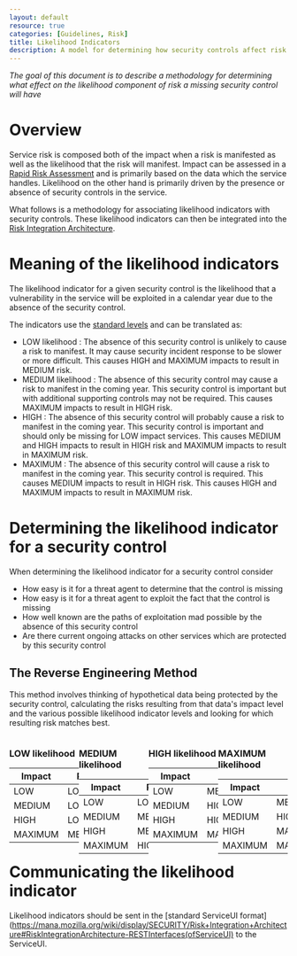 ```yaml
---
layout: default
resource: true
categories: [Guidelines, Risk]
title: Likelihood Indicators
description: A model for determining how security controls affect risk
---
```


*The goal of this document is to describe a methodology for determining what
effect on the likelihood component of risk a missing security control will have*

# Overview

Service risk is composed both of the impact when a risk is manifested as well as
the likelihood that the risk will manifest. Impact can be assessed in a
[Rapid Risk Assessment](https://wiki.mozilla.org/Security/Risk_management/Rapid_Risk_Assessment#Recording_risk_impacts)
and is primarily based on the data which the service handles.
Likelihood on the other hand is primarily driven by the presence or absence of
security controls in the service.

What follows is a methodology for associating likelihood indicators with
security controls. These likelihood indicators can then be integrated into the
[Risk Integration Architecture](https://mana.mozilla.org/wiki/display/SECURITY/Risk+Integration+Architecture).

# Meaning of the likelihood indicators

The likelihood indicator for a given security control is the likelihood that
a vulnerability in the service will be exploited in a calendar year due to the absence of the
security control.

The indicators use the [standard levels](https://wiki.mozilla.org/Security/Standard_Levels)
and can be translated as:
* <span class="risk-low">LOW likelihood</span> : The absence of this security control is unlikely to cause a risk to
  manifest. It may cause security incident response to be slower or more
  difficult. This causes HIGH and MAXIMUM impacts to result in MEDIUM risk.
* <span class="risk-medium">MEDIUM likelihood</span> : The absence of this security control may cause a risk to manifest in
  the coming year. This security control is important but with additional
  supporting controls may not be required. This causes MAXIMUM impacts to
  result in HIGH risk.
* HIGH : The absence of this security control will probably cause a risk to
  manifest in the coming year. This security control is important and should
  only be missing for LOW impact services. This causes MEDIUM and HIGH impacts
  to result in HIGH risk and MAXIMUM impacts to result in MAXIMUM
  risk.
* MAXIMUM : The absence of this security control will cause a risk to manifest
  in the coming year. This security control is required. This causes MEDIUM 
  impacts to result in HIGH risk. This causes HIGH and MAXIMUM impacts to result
  in MAXIMUM risk.

# Determining the likelihood indicator for a security control

When determining the likelihood indicator for a security control consider

* How easy is it for a threat agent to determine that the control is missing
* How easy is it for a threat agent to exploit the fact that the control is
  missing
* How well known are the paths of exploitation mad possible by the absence of
  this security control
* Are there current ongoing attacks on other services which are protected by
  this security control

## The Reverse Engineering Method

This method involves thinking of hypothetical data being protected by the
security control, calculating the risks resulting from that data's impact level
and the various possible likelihood indicator levels and looking for which
resulting risk matches best.

<div style="float:left; width: 25%;">

### LOW likelihood

| Impact  | Risk   |
| ------- | ------ |
| LOW     | LOW    |
| MEDIUM  | LOW    |
| HIGH    | LOW    |
| MAXIMUM | MEDIUM |

</div><div style="float:left; width: 25%;">

### MEDIUM likelihood

| Impact  | Risk   |
| ------- | ------ |
| LOW     | LOW    |
| MEDIUM  | MEDIUM |
| HIGH    | MEDIUM |
| MAXIMUM | HIGH   |
</div><div style="float:left; width: 25%;">

### HIGH likelihood

| Impact  | Risk    |
| ------- | ------- |
| LOW     | MEDIUM  |
| MEDIUM  | HIGH    |
| HIGH    | HIGH    |
| MAXIMUM | MAXIMUM |
</div><div style="float:left; width: 25%;">

### MAXIMUM likelihood

| Impact  | Risk    |
| ------- | ------- |
| LOW     | MEDIUM  |
| MEDIUM  | HIGH    |
| HIGH    | MAXIMUM |
| MAXIMUM | MAXIMUM |
</div>

# Communicating the likelihood indicator

Likelihood indicators should be sent in the 
[standard ServiceUI format](https://mana.mozilla.org/wiki/display/SECURITY/Risk+Integration+Architecture#RiskIntegrationArchitecture-RESTInterfaces(ofServiceUI)
to the ServiceUI.
